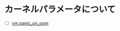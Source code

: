 # カーネルパラメータについて
- [ ] [vm.panic_on_oom](https://github.com/thetaru/memorandum/tree/master/OS/Linux/CentOS8/about_KernelParam)
